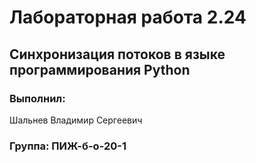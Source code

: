 # Лабораторная работа 2.24
## Синхронизация потоков в языке программирования Python
### Выполнил:
Шальнев Владимир Сергеевич
### Группа: ПИЖ-б-о-20-1
